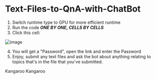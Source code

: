 # Text-Files-to-QnA-with-ChatBot

1. Switch runtime type to GPU for more efficient runtime
2. Run the code ***ONE BY ONE, CELLS BY CELLS***
3. Click this cell:
   
![image](https://github.com/KhangTheKangaroo/Text-Files-to-QnA-with-ChatBot/assets/171163677/c352bf57-6755-4cfb-82df-8882d27a0656)

4. You will get a "Password", open the link and enter the Password
5. Enjoy, submit any text files and ask the bot about anything relating to topics that's in the file that you've submitted.


Kangaroo Kangaroo
